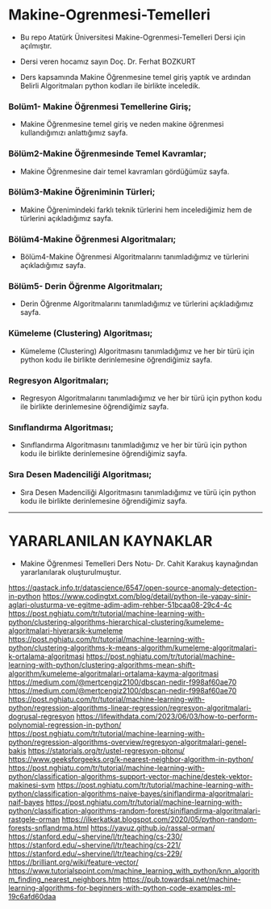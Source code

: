 # Makine-Ogrenmesi-Temelleri 

- Bu repo Atatürk Üniversitesi Makine-Ogrenmesi-Temelleri Dersi için açılmıştır. 

- Dersi veren hocamız sayın Doç. Dr. Ferhat BOZKURT

- Ders kapsamında Makine Öğrenmesine temel giriş yaptık ve ardından Belirli Algoritmaları python kodları ile birlikte inceledik.

### Bolüm1- Makine Öğrenmesi Temellerine Giriş;
- Makine Öğrenmesine temel giriş ve neden makine öğrenmesi kullandığımızı anlattığımız sayfa.

### Bölüm2-Makine Öğrenmesinde Temel Kavramlar;
- Makine Öğrenmesine dair temel kavramları gördüğümüz sayfa.

### Bölüm3-Makine Öğreniminin Türleri;
- Makine Öğrenimindeki farklı teknik türlerini hem incelediğimiz hem de türlerini açıkladığımız sayfa.

### Bölüm4-Makine Öğrenmesi Algoritmaları;
- Bölüm4-Makine Öğrenmesi Algoritmalarını tanımladığımız ve türlerini açıkladığımız sayfa.

### Bölüm5- Derin Öğrenme Algoritmaları;
- Derin Öğrenme Algoritmalarını tanımladığımız ve türlerini açıkladığımız sayfa.

### Kümeleme (Clustering) Algoritması;
- Kümeleme (Clustering) Algoritmasını tanımladığımız ve her bir türü için python kodu ile birlikte derinlemesine öğrendiğimiz sayfa.

### Regresyon Algoritmaları;
- Regresyon Algoritmalarını tanımladığımız ve her bir türü için python kodu ile birlikte derinlemesine öğrendiğimiz sayfa.

### Sınıflandırma Algoritması;
- Sınıflandırma Algoritmasını tanımladığımız ve her bir türü için python kodu ile birlikte derinlemesine öğrendiğimiz sayfa.

### Sıra Desen Madenciliği Algoritması;
- Sıra Desen Madenciliği Algoritmasını tanımladığımız ve türü için python kodu ile birlikte derinlemesine öğrendiğimiz sayfa.

------------------------------------------------------------------------------------------
# YARARLANILAN KAYNAKLAR 

- Makine Öğrenmesi Temelleri Ders Notu- Dr. Cahit Karakuş kaynağından yararlanılarak oluşturulmuştur.

https://qastack.info.tr/datascience/6547/open-source-anomaly-detection-in-python
https://www.codingtxt.com/blog/detail/python-ile-yapay-sinir-aglari-olusturma-ve-egitme-adim-adim-rehber-51bcaa08-29c4-4c
https://post.nghiatu.com/tr/tutorial/machine-learning-with-python/clustering-algorithms-hierarchical-clustering/kumeleme-algoritmalari-hiyerarsik-kumeleme
https://post.nghiatu.com/tr/tutorial/machine-learning-with-python/clustering-algorithms-k-means-algorithm/kumeleme-algoritmalari-k-ortalama-algoritmasi
https://post.nghiatu.com/tr/tutorial/machine-learning-with-python/clustering-algorithms-mean-shift-algorithm/kumeleme-algoritmalari-ortalama-kayma-algoritmasi
https://medium.com/@mertcengiz2100/dbscan-nedir-f998af60ae70
https://medium.com/@mertcengiz2100/dbscan-nedir-f998af60ae70
https://post.nghiatu.com/tr/tutorial/machine-learning-with-python/regression-algorithms-linear-regression/regresyon-algoritmalari-dogrusal-regresyon
https://lifewithdata.com/2023/06/03/how-to-perform-polynomial-regression-in-python/
https://post.nghiatu.com/tr/tutorial/machine-learning-with-python/regression-algorithms-overview/regresyon-algoritmalari-genel-bakis
https://statorials.org/tr/ustel-regresyon-pitonu/
https://www.geeksforgeeks.org/k-nearest-neighbor-algorithm-in-python/
https://post.nghiatu.com/tr/tutorial/machine-learning-with-python/classification-algorithms-support-vector-machine/destek-vektor-makinesi-svm
https://post.nghiatu.com/tr/tutorial/machine-learning-with-python/classification-algorithms-naive-bayes/siniflandirma-algoritmalari-naif-bayes
https://post.nghiatu.com/tr/tutorial/machine-learning-with-python/classification-algorithms-random-forest/siniflandirma-algoritmalari-rastgele-orman
https://ilkerkatkat.blogspot.com/2020/05/python-random-forests-snflandrma.html
https://yavuz.github.io/rassal-orman/
https://stanford.edu/~shervine/l/tr/teaching/cs-230/
https://stanford.edu/~shervine/l/tr/teaching/cs-221/
https://stanford.edu/~shervine/l/tr/teaching/cs-229/
https://brilliant.org/wiki/feature-vector/
https://www.tutorialspoint.com/machine_learning_with_python/knn_algorithm_finding_nearest_neighbors.htm
https://pub.towardsai.net/machine-learning-algorithms-for-beginners-with-python-code-examples-ml-19c6afd60daa


